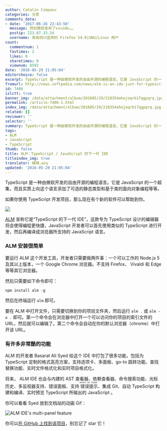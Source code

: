 ```yaml
---
author: Catalin Cimpanu
categories: 分享
comments_data:
- date: '2017-06-26 22:43:50'
  message: 然后微软发布了vscode……
  postip: 223.87.33.54
  username: 来自四川宜宾的 Firefox 54.0|GNU/Linux 用户
count:
  commentnum: 1
  favtimes: 2
  likes: 0
  sharetimes: 0
  viewnum: 8592
date: '2016-05-29 21:05:04'
editorchoice: false
excerpt: TypeScript 是一种由微软开发的自由开源的编程语言。它是 JavaScript 的一个超集，而且实质上向这个语言添加了可选的静态类型和基于类的面向对象编程。
fromurl: http://news.softpedia.com/news/alm-is-an-ide-just-for-typescript-504602.shtml
id: 7406
islctt: true
banner_img: /data/attachment/album/201605/29/210354ahejoqrb17qgpqrq.jpg
permalink: /article-7406-1.html
index_img: /data/attachment/album/201605/29/210354ahejoqrb17qgpqrq.jpg.thumb.jpg
related: []
reviewer: ''
selector: ''
summary: TypeScript 是一种由微软开发的自由开源的编程语言。它是 JavaScript 的一个超集，而且实质上向这个语言添加了可选的静态类型和基于类的面向对象编程。
tags:
- ALM
- JavaScript
- TypeScript
thumb: false
title: ALM：TypeScript / JavaScript 的下一代 IDE
titleindex_img: true
translator: 棣琦,wxy
updated: '2016-05-29 21:05:04'
---
```


TypeScript 是一种由微软开发的自由开源的编程语言。它是 JavaScript 的一个超集，而且实质上向这个语言添加了可选的静态类型和基于类的面向对象编程等等。


如果你使用 TypeScript 开发项目，那么现在有个新的软件可以帮助到你。


![](/data/attachment/album/201605/29/210354ahejoqrb17qgpqrq.jpg)


[ALM](http://alm.tools/) 宣称它是“TypeScript 的下一代 IDE”，这款专为 TypeScript 设计的编辑器将会使得编程更快捷，JavaScript 开发者可以首先使用类似的 TypeScript 进行开发，然后再编译成浏览器所支持的 JavaScript 语言。


### ALM 安装很简单


要运行 ALM 这个开发工具，开发者只需要做两件事：一个可以工作的 Node.js 5 及其以上版本，一个 Google Chrome 浏览器。不支持 Firefox、 Vivaldi 和 Edge 等等其它浏览器。


然后只需要如下命令即可：



```
npm install alm -g
```

然后在终端运行 `alm` 即可。


要在 ALM 中打开文件，只需要切换到你的项目文件夹，然后运行 `alm .` 或 `alm -o .` 即可。第一个命令会在浏览器中打开一个可以访问你的项目的索引文件的 URL，然后就可以编辑了。第二个命令会自动在你的默认浏览器（chrome）中打开该 URL。


### 有许多非常酷的功能


ALM 的开发者 Basarat Ali Syed 给这个 IDE 中打包了很多功能，包括为 TypeScript 定制的格式高亮方案，支持选项卡、多面板、go-to 跳转功能、查找替换功能、实时文件格式化和实时项目格式化。


将来， ALM IDE 也会与内建的 AST 查看器、依赖查看器、命令搜索功能、光标历史、多监视器支持、错误面板、支持<ruby> 错误提示 <rp>  （ </rp> <rt>  errors on hover </rt> <rp>  ） </rp></ruby>、集成 Git、自动 TypeScript 构建和编译、实时预览 TypeScript 所输出的 JavaScript 。


你可以看看 Syed 放到文档站的动画 Gif：


![ALM IDE's multi-panel feature](/data/attachment/album/201605/29/210508b84gf5z8gacftd8g.gif "ALM IDE's multi-panel feature")


你可以[在 GitHub 上找到该项目](https://github.com/alm-tools/alm)，别忘记了 star 它！